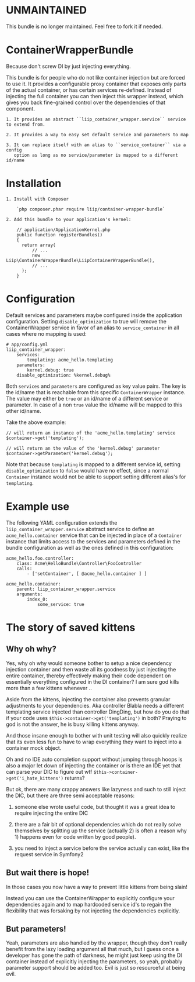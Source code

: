 UNMAINTAINED
============

This bundle is no longer maintained. Feel free to fork it if needed.

ContainerWrapperBundle
======================

Because don't screw DI by just injecting everything.

This bundle is for people who do not like container injection but are forced to use it.
It provides a configurable proxy container that exposes only parts of the actual container,
or has certain services re-defined. Instead of injecting the full container you can then
inject this wrapper instead, which gives you back fine-grained control over the dependencies
of that component.

    1. It provides an abstract ``liip_container_wrapper.service`` service to extend from.

    2. It provides a way to easy set default service and parameters to map

    3. It can replace itself with an alias to ``service_container`` via a config
       option as long as no service/parameter is mapped to a different id/name

Installation
============

    1. Install with Composer

        `php composer.phar require liip/container-wrapper-bundle`

    2. Add this bundle to your application's kernel:

        // application/ApplicationKernel.php
        public function registerBundles()
        {
          return array(
              // ...
              new Liip\ContainerWrapperBundle\LiipContainerWrapperBundle(),
              // ...
          );
        }

Configuration
=============

Default services and parameters maybe configured inside the application configuration.
Setting ``disable_optimization`` to true will remove the ContainerWrapper service in favor of an
alias to ``service_container`` in all cases where no mapping is used:

    # app/config.yml
    liip_container_wrapper:
        services:
            templating: acme_hello.templating
        parameters:
            kernel.debug: true
        disable_optimization: %kernel.debug%

Both ``services`` and ``parameters`` are configured as key value pairs. The key is the id/name
that is reachable from this specific ``ContainerWrapper`` instance. The value may either be
``true`` or an id/name of a different service or parameter. In case of a non ``true`` value
the id/name will be mapped to this other id/name.

Take the above example:

    // will return an instance of the 'acme_hello.templating' service
    $container->get('templating');

    // will return an the value of the 'kernel.debug' parameter
    $container->getParameter('kernel.debug');

Note that because ``templating`` is mapped to a different service id, setting
``disable_optimization`` to ``false`` would have no effect, since a normal
``Container`` instance would not be able to support setting different alias's
for ``templating``.

Example use
===========

The following YAML configuration extends  the ``liip_container_wrapper.service`` abstract
service to define an ``acme_hello.container`` service that can be injected in place of
a ``Container`` instance that limits access to the services and parameters defined
in the bundle configuration as well as the ones defined in this configuration:

    acme_hello.foo.controller:
        class: Acme\HelloBundle\Controller\FooController
        calls:
            - ['setContainer', [ @acme_hello.container ] ]

    acme_hello.container:
        parent: liip_container_wrapper.service
        arguments:
            index_0:
                some_service: true

The story of saved kittens
==========================

Why oh why?
-----------

Yes, why oh why would someone bother to setup a nice dependency injection container
and then waste all its goodness by just injecting the entire container, thereby
effectively making their code dependent on essentially everything configured in the
DI container? I am sure god kills more than a few kittens whenever ..

Aside from the kittens, injecting the container also prevents granular adjustments
to your dependencies. Aka controller Blabla needs a different templating service
injected than controller DingDing, but how do you do that if your code uses
``$this->container->get('templating')`` in both? Praying to god is not the answer,
he is busy killing kittens anyway.

And those insane enough to bother with unit testing will also quickly realize that
its even less fun to have to wrap everything they want to inject into a container
mock object.

Oh and no IDE auto completion support without jumping through hoops is also a major
let down of injecting the container or is there an IDE yet that can parse your DIC
to figure out wtf ``$this->container->get('i_hate_kittens')`` returns?

But ok, there are many crappy answers like lazyness and such to still inject the DIC,
but there are three semi acceptable reasons:

1) someone else wrote useful code, but thought it was a great idea to require injecting
   the entire DIC

2) there are a fair bit of optional dependencies which do not really solve themselves
   by splitting up the service (actually 2) is often a reason why 1) happens even for
   code written by good people).

3) you need to inject a service before the service actually can exist, like the
   request service in Symfony2

But wait there is hope!
-----------------------

In those cases you now have a way to prevent little kittens from being slain!

Instead you can use the ContainerWrapper to explicitly configure your dependencies
again and to map hardcoded service id's to regain the flexibility that was forsaking
by not injecting the dependencies explicitly.

But parameters!
---------------

Yeah, parameters are also handled by the wrapper, though they don't really benefit
from the lazy loading argument all that much, but I guess once a developer has gone
the path of darkness, he might just keep using the DI container instead of explicitly
injecting the parameters, so yeah, probably parameter support should be added too. Evil
is just so resourceful at being evil.
